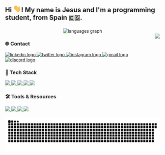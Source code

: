 <h2 align="left">Hi <img src="assets/handshake.gif" height="25px">! My name is Jesus and I'm a programming student, from Spain 🇪🇸.</h2>

###

<div align="center">
  <img src="https://github-readme-stats.vercel.app/api/top-langs?username=jesuuslopeez&locale=en&hide_title=false&layout=compact&card_width=320&langs_count=5&theme=codeSTACKr&hide_border=false" height="150" alt="languages graph"  />
</div>

<img align="right" height="150" src="https://avatars.githubusercontent.com/u/182476250?v=4"  />

### 🌐 Contact
<div align="left">
  <a href="https://www.linkedin.com/in/jesuuslopeezp/" target="_blank">
    <img src="https://img.shields.io/badge/LinkedIn-Jesús_López-0A66C2?style=for-the-badge&logo=linkedin&logoColor=white&labelColor=101010" height="35" alt="linkedin logo" />
  </a>
  <a href="https://x.com/jesuuslopeez_" target="_blank">
    <img src="https://img.shields.io/badge/Twitter-jesuuslopeez-1DA1F2?style=for-the-badge&logo=twitter&logoColor=white&labelColor=101010" height="35" alt="twitter logo"  />
  </a>
  <a href="https://www.instagram.com/jesuus.lopeez/" target="_blank">
    <img src="https://img.shields.io/badge/Instagram-jesuus.lopeez-E4405F?style=for-the-badge&logo=instagram&logoColor=white&labelColor=101010" height="35" alt="instagram logo"  />
  </a>
  <a href="mailto:jesuuslopeezp@gmail.com">
    <img src="https://img.shields.io/badge/Gmail-jesuuslopeezp@gmail.com-D14836?style=for-the-badge&logo=gmail&logoColor=white&labelColor=101010" height="35" alt="gmail logo" />
  </a>
  <a href="http://discord.com/users/664054032343498794" target="_blank">
    <img src="https://img.shields.io/badge/Discord-jesuuslopeez-5865F2?style=for-the-badge&logo=discord&logoColor=white&labelColor=101010" height="35" alt="discord logo"  />
  </a>
</div>

### 🚀 Tech Stack  
<div align="left">
  <a href="https://www.python.org/" target="_blank">
    <img src="https://img.shields.io/badge/Python-3776AB?style=for-the-badge&logo=python&logoColor=white" height="35">
  </a>
  <a href="https://kotlinlang.org/" target="_blank">
    <img src="https://img.shields.io/badge/Kotlin-7F52FF?style=for-the-badge&logo=kotlin&logoColor=white" height="35">
  </a>
  <a href="https://developer.mozilla.org/en-US/docs/Web/HTML" target="_blank">
    <img src="https://img.shields.io/badge/HTML5-E34F26?style=for-the-badge&logo=html5&logoColor=white" height="35">
  </a>
  <a href="https://developer.mozilla.org/en-US/docs/Web/CSS" target="_blank">
    <img src="https://img.shields.io/badge/CSS3-1572B6?style=for-the-badge&logo=css3&logoColor=white" height="35">
  </a>
  <a href="https://developer.mozilla.org/en-US/docs/Web/JavaScript" target="_blank">
    <img src="https://img.shields.io/badge/JavaScript-F7DF1E?style=for-the-badge&logo=javascript&logoColor=black" height="35">
  </a>
</div>

### 🛠️ Tools & Resources  
<div align="left">
  <a href="https://code.visualstudio.com/" target="_blank">
    <img src="https://img.shields.io/badge/VS%20Code-007ACC?style=for-the-badge&logo=visual-studio-code&logoColor=white" height="35">
  </a>
  <a href="https://www.jetbrains.com/idea/" target="_blank">
    <img src="https://img.shields.io/badge/IntelliJ%20IDEA-000000?style=for-the-badge&logo=intellij-idea&logoColor=white" height="35">
  </a>
  <a href="https://www.jetbrains.com/pycharm/" target="_blank">
    <img src="https://img.shields.io/badge/PyCharm-3776AB?style=for-the-badge&logo=pycharm&logoColor=white" height="35">
  </a>
  <a href="https://git-scm.com/" target="_blank">
    <img src="https://img.shields.io/badge/Git-F05032?style=for-the-badge&logo=git&logoColor=white" height="35">
  </a>
</div>

<br clear="both">

<img src="assets/snake.svg" alt="Snake animation" />

###

<!--
  🛸 You found the secret! Keep coding and never stop learning. 🚀
-->

